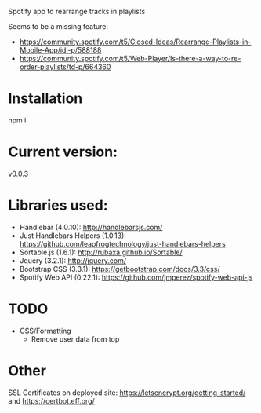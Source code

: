 Spotify app to rearrange tracks in playlists

Seems to be a missing feature:
* https://community.spotify.com/t5/Closed-Ideas/Rearrange-Playlists-in-Mobile-App/idi-p/588188
* https://community.spotify.com/t5/Web-Player/Is-there-a-way-to-re-order-playlists/td-p/664360

# Installation
npm i

# Current version:
v0.0.3

# Libraries used:
* Handlebar (4.0.10): http://handlebarsjs.com/
* Just Handlebars Helpers (1.0.13): https://github.com/leapfrogtechnology/just-handlebars-helpers
* Sortable.js (1.6.1): http://rubaxa.github.io/Sortable/
* Jquery (3.2.1): http://jquery.com/
* Bootstrap CSS (3.3.1): https://getbootstrap.com/docs/3.3/css/
* Spotify Web API (0.22.1): https://github.com/jmperez/spotify-web-api-js

# TODO
* CSS/Formatting
  * Remove user data from top

# Other
SSL Certificates on deployed site: https://letsencrypt.org/getting-started/ and https://certbot.eff.org/
